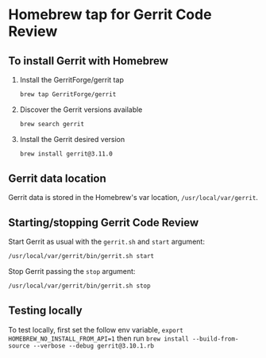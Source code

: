# Homebrew tap for Gerrit Code Review

## To install Gerrit with Homebrew

1. Install the GerritForge/gerrit tap
   ```sh
   brew tap GerritForge/gerrit
   ```
2. Discover the Gerrit versions available
   ```sh
   brew search gerrit
   ```
3. Install the Gerrit desired version
   ```sh
   brew install gerrit@3.11.0
   ```

## Gerrit data location

Gerrit data is stored in the Homebrew's var location, `/usr/local/var/gerrit`.

## Starting/stopping Gerrit Code Review

Start Gerrit as usual with the `gerrit.sh` and `start` argument:

```sh
/usr/local/var/gerrit/bin/gerrit.sh start
```

Stop Gerrit passing the `stop` argument:

```sh
/usr/local/var/gerrit/bin/gerrit.sh stop
```

## Testing locally
To test locally, first set the follow env variable,
`export HOMEBREW_NO_INSTALL_FROM_API=1`
then run
`brew install --build-from-source --verbose --debug gerrit@3.10.1.rb`
